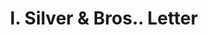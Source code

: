 ---
doi: 10.7916/D8X07K6S
date_other: '1916'
date_other_textual: '1916'
form: correspondence
genre:
- Letters (correspondence)
name:
- I. Silver & Bros.
object_in_context_url: https://biggert.cul.columbia.edu/items/view/ave_biggert_01833
subject_hierarchical_geographic:
- Savannah, Georgia, United States
subject_name:
- I. Silver & Bros.
title: I. Silver & Bros.. Letter
sort_title: I. Silver & Bros.. Letter
call_number: ave_biggert_01833
coordinates:
- 32.016666666666666,-81.11666666666666
pid: ave_biggert_01833
identifiers: ave_biggert_01833
canvas_id: ldpd:397091
permalink: "/items/ave_biggert_01833/"
layout: iiif-image-page
---
